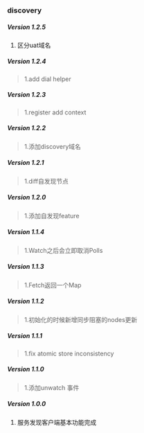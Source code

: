 ### discovery
##### Version 1.2.5
1. 区分uat域名  

##### Version 1.2.4
> 1.add dial helper

##### Version 1.2.3
> 1.register add context

##### Version 1.2.2
> 1.添加discovery域名

##### Version 1.2.1
> 1.diff自发现节点

##### Version 1.2.0
> 1.添加自发现feature

##### Version 1.1.4
> 1.Watch之后会立即取消Polls

##### Version 1.1.3
> 1.Fetch返回一个Map

##### Version 1.1.2
> 1.初始化的时候新增同步阻塞的nodes更新 

##### Version 1.1.1
> 1.fix atomic store inconsistency

##### Version 1.1.0
> 1.添加unwatch 事件  

##### Version 1.0.0

1. 服务发现客户端基本功能完成
